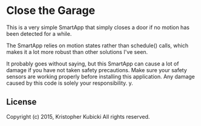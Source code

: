 # Close the Garage
This is a very simple SmartApp that simply closes a door if no motion has been detected for a while. 

The SmartApp relies on motion states rather than schedule() calls, which makes it a lot more robust than other solutions I've seen. 

It probably goes without saying, but this SmartApp can cause a lot of damage if you have not taken safety precautions.  Make sure your safety sensors are working properly before installing this application. Any damage caused by this code is solely your responsibility. y. 

License
-------
Copyright (c) 2015, Kristopher Kubicki
All rights reserved.
